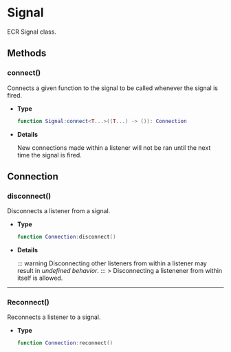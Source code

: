 # Signal

ECR Signal class.

## Methods

### connect()

Connects a given function to the signal to be called whenever the signal is fired.

- **Type**

    ```lua
    function Signal:connect<T...>((T...) -> ()): Connection
    ```

- **Details**

    New connections made within a listener will not be ran until the next time the signal is fired.

## Connection

### disconnect()

Disconnects a listener from a signal.

- **Type**
  
    ```lua
    function Connection:disconnect()
    ```

- **Details**

    ::: warning
 Disconnecting other listeners from within a listener may result in *undefined behavior*.
:::    > Disconnecting a listenener from within itself is allowed.

--------------------------------------------------------------------------------

### Reconnect()

Reconnects a listener to a signal.

- **Type**
  
    ```lua
    function Connection:reconnect()
    ```

